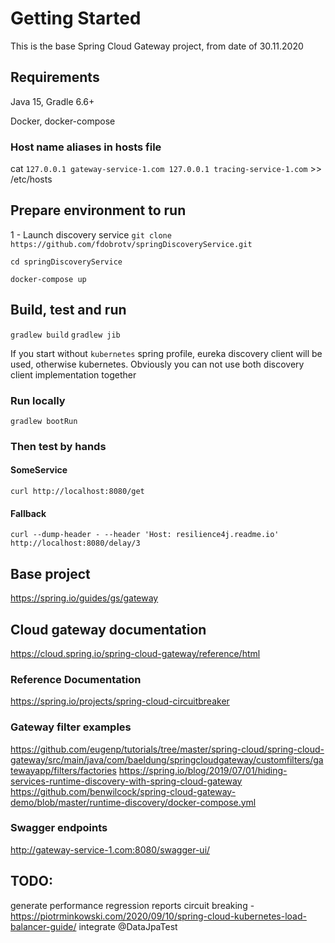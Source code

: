 # Getting Started
This is the base Spring Cloud Gateway project, from date of 30.11.2020

## Requirements
Java 15, Gradle 6.6+

Docker, docker-compose

### Host name aliases in hosts file
cat `127.0.0.1 gateway-service-1.com
127.0.0.1 tracing-service-1.com` >> /etc/hosts

## Prepare environment to run
1 - Launch discovery service
`git clone https://github.com/fdobrotv/springDiscoveryService.git`

`cd springDiscoveryService`

`docker-compose up`

## Build, test and run
`gradlew build`
`gradlew jib`

If you start without `kubernetes` spring profile, eureka discovery client will be used, otherwise kubernetes.
Obviously you can not use both discovery client implementation together

### Run locally
`gradlew bootRun`

### Then test by hands
#### SomeService
`curl http://localhost:8080/get`
#### Fallback
`curl --dump-header - --header 'Host: resilience4j.readme.io' http://localhost:8080/delay/3`

## Base project
https://spring.io/guides/gs/gateway

## Cloud gateway documentation
https://cloud.spring.io/spring-cloud-gateway/reference/html

### Reference Documentation
https://spring.io/projects/spring-cloud-circuitbreaker

### Gateway filter examples
https://github.com/eugenp/tutorials/tree/master/spring-cloud/spring-cloud-gateway/src/main/java/com/baeldung/springcloudgateway/customfilters/gatewayapp/filters/factories
https://spring.io/blog/2019/07/01/hiding-services-runtime-discovery-with-spring-cloud-gateway
https://github.com/benwilcock/spring-cloud-gateway-demo/blob/master/runtime-discovery/docker-compose.yml

### Swagger endpoints
http://gateway-service-1.com:8080/swagger-ui/

## TODO:
generate performance regression reports
circuit breaking - https://piotrminkowski.com/2020/09/10/spring-cloud-kubernetes-load-balancer-guide/
integrate @DataJpaTest 